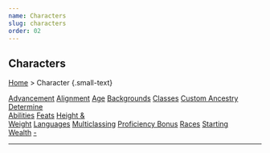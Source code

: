 ```yaml
---
name: Characters
slug: characters
order: 02
---
```

## Characters
[Home](dm-operations-center) > Character {.small-text}

<div class="menu-container">
    <a href="advancement">Advancement</a>
    <a href="alignment">Alignment</a>
    <a href="age">Age</a>
    <a href="backgrounds">Backgrounds</a>
    <a href="classes">Classes</a>
    <a href="custom-ancestry">Custom Ancestry</a>
    <a href="determine-abilities">Determine<br/> Abilities</a>
    <a href="feats">Feats</a>
    <a href="height-and-weight">Height &<br/> Weight</a>
    <a href="languages">Languages</a>
    <a href="multiclassing">Multiclassing</a>
    <a href="proficiency-bonus">Proficiency Bonus</a>
    <a href="races">Races</a>
    <a href="starting-wealth">Starting<br/> Wealth</a>
    <a href=".">-</a>
</div>
<hr/>